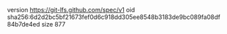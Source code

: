 version https://git-lfs.github.com/spec/v1
oid sha256:6d2d2bc5bf21673fef0d6c918dd305ee8548b3183de9bc089fa08df84b7de4ed
size 877
